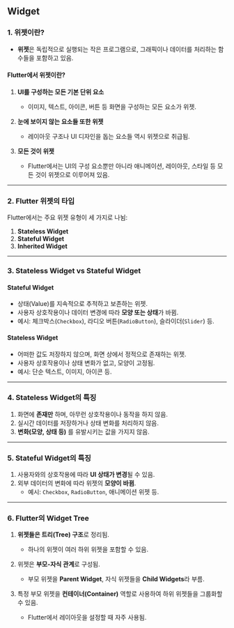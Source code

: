 ## Widget

### **1. 위젯이란?**
- **위젯**은 독립적으로 실행되는 작은 프로그램으로, 그래픽이나 데이터를 처리하는 함수들을 포함하고 있음.

#### **Flutter에서 위젯이란?**
1. **UI를 구성하는 모든 기본 단위 요소**
   - 이미지, 텍스트, 아이콘, 버튼 등 화면을 구성하는 모든 요소가 위젯.
   
2. **눈에 보이지 않는 요소들 또한 위젯**
   - 레이아웃 구조나 UI 디자인을 돕는 요소들 역시 위젯으로 취급됨.

3. **모든 것이 위젯**
   - Flutter에서는 UI의 구성 요소뿐만 아니라 애니메이션, 레이아웃, 스타일 등 모든 것이 위젯으로 이루어져 있음.

---

### **2. Flutter 위젯의 타입**
Flutter에서는 주요 위젯 유형이 세 가지로 나뉨:
1. **Stateless Widget**
2. **Stateful Widget**
3. **Inherited Widget**

---

### **3. Stateless Widget vs Stateful Widget**
#### **Stateful Widget**
- 상태(Value)를 지속적으로 추적하고 보존하는 위젯.
- 사용자 상호작용이나 데이터 변경에 따라 **모양 또는 상태**가 바뀜.
- 예시: 체크박스(`Checkbox`), 라디오 버튼(`RadioButton`), 슬라이더(`Slider`) 등.

#### **Stateless Widget**
- 어떠한 값도 저장하지 않으며, 화면 상에서 정적으로 존재하는 위젯.
- 사용자 상호작용이나 상태 변화가 없고, 모양이 고정됨.
- 예시: 단순 텍스트, 이미지, 아이콘 등.

---

### **4. Stateless Widget의 특징**
1. 화면에 **존재만** 하며, 아무런 상호작용이나 동작을 하지 않음.
2. 실시간 데이터를 저장하거나 상태 변화를 처리하지 않음.
3. **변화(모양, 상태 등)** 를 유발시키는 값을 가지지 않음.

---

### **5. Stateful Widget의 특징**
1. 사용자와의 상호작용에 따라 **UI 상태가 변경**될 수 있음.
2. 외부 데이터의 변화에 따라 위젯의 **모양이 바뀜**.
   - 예시: `Checkbox`, `RadioButton`, 애니메이션 위젯 등.

---

### **6. Flutter의 Widget Tree**
1. **위젯들은 트리(Tree) 구조**로 정리됨.
   - 하나의 위젯이 여러 하위 위젯을 포함할 수 있음.
   
2. 위젯은 **부모-자식 관계**로 구성됨.
   - 부모 위젯을 **Parent Widget**, 자식 위젯들을 **Child Widgets**라 부름.
   
3. 특정 부모 위젯을 **컨테이너(Container)** 역할로 사용하여 하위 위젯들을 그룹화할 수 있음.
   - Flutter에서 레이아웃을 설정할 때 자주 사용됨.
   
